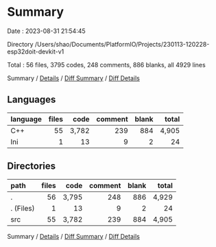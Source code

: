 # Summary

Date : 2023-08-31 21:54:45

Directory /Users/shao/Documents/PlatformIO/Projects/230113-120228-esp32doit-devkit-v1

Total : 56 files,  3795 codes, 248 comments, 886 blanks, all 4929 lines

Summary / [Details](details.md) / [Diff Summary](diff.md) / [Diff Details](diff-details.md)

## Languages
| language | files | code | comment | blank | total |
| :--- | ---: | ---: | ---: | ---: | ---: |
| C++ | 55 | 3,782 | 239 | 884 | 4,905 |
| Ini | 1 | 13 | 9 | 2 | 24 |

## Directories
| path | files | code | comment | blank | total |
| :--- | ---: | ---: | ---: | ---: | ---: |
| . | 56 | 3,795 | 248 | 886 | 4,929 |
| . (Files) | 1 | 13 | 9 | 2 | 24 |
| src | 55 | 3,782 | 239 | 884 | 4,905 |

Summary / [Details](details.md) / [Diff Summary](diff.md) / [Diff Details](diff-details.md)